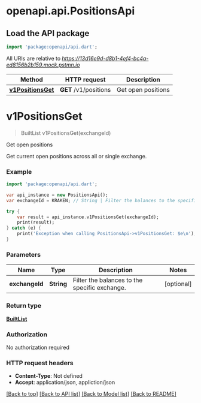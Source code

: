# openapi.api.PositionsApi

## Load the API package
```dart
import 'package:openapi/api.dart';
```

All URIs are relative to *https://13d16e9d-d8b1-4ef4-bc4a-ed8156b2b159.mock.pstmn.io*

Method | HTTP request | Description
------------- | ------------- | -------------
[**v1PositionsGet**](PositionsApi.md#v1positionsget) | **GET** /v1/positions | Get open positions


# **v1PositionsGet**
> BuiltList<Position> v1PositionsGet(exchangeId)

Get open positions

Get current open positions across all or single exchange.

### Example
```dart
import 'package:openapi/api.dart';

var api_instance = new PositionsApi();
var exchangeId = KRAKEN; // String | Filter the balances to the specific exchange.

try {
    var result = api_instance.v1PositionsGet(exchangeId);
    print(result);
} catch (e) {
    print('Exception when calling PositionsApi->v1PositionsGet: $e\n');
}
```

### Parameters

Name | Type | Description  | Notes
------------- | ------------- | ------------- | -------------
 **exchangeId** | **String**| Filter the balances to the specific exchange. | [optional] 

### Return type

[**BuiltList<Position>**](Position.md)

### Authorization

No authorization required

### HTTP request headers

 - **Content-Type**: Not defined
 - **Accept**: application/json, appliction/json

[[Back to top]](#) [[Back to API list]](../README.md#documentation-for-api-endpoints) [[Back to Model list]](../README.md#documentation-for-models) [[Back to README]](../README.md)

